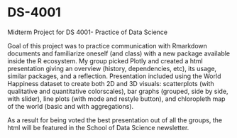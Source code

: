 # DS-4001
Midterm Project for DS 4001- Practice of Data Science 

Goal of this project was to practice communication with Rmarkdown documents and familiarize oneself (and class) with a new package available inside the R ecosystem. My group picked Plotly and created a html presentation giving an overview (history, dependencies, etc), its usage, similar packages, and a reflection. Presentation included using the World Happiness dataset to create both 2D and 3D visuals: scatterplots (with qualitative and quantitative colorscales), bar graphs (grouped, side by side, with slider), line plots (with mode and restyle button), and chloropleth map of the world (basic and with aggregations).

As a result for being voted the best presentation out of all the groups, the html will be featured in the School of Data Science newsletter.
